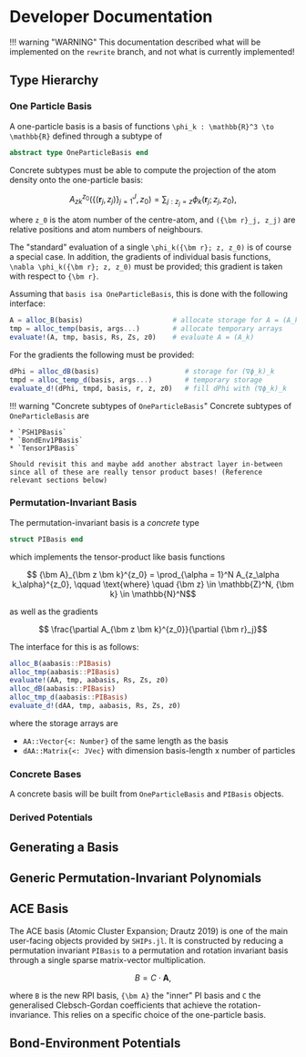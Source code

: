 
# Developer Documentation

!!! warning "WARNING"
    This documentation described what will be implemented on the `rewrite` branch, and not what is currently implemented!

## Type Hierarchy

### One Particle Basis

A one-particle basis is a basis of functions ``\phi_k : \mathbb{R}^3 \to \mathbb{R}`` defined through a subtype of
```julia
abstract type OneParticleBasis end
```
Concrete subtypes must be able to compute the projection of the atom density onto the one-particle basis:
```math
  A_{zk}^{z_0}( \{ ({\bm r}_j, z_j) \}_{j = 1}^J, z_0 )
   = \sum_{j : z_j = z} \phi_k({\bm r}_j; z_j, z_0),
```
where ``z_0`` is the atom number of the centre-atom, and ``({\bm r}_j, z_j)`` are relative positions and atom numbers of neighbours.

The "standard" evaluation of a single ``\phi_k({\bm r}; z, z_0)`` is of course a special case. In addition, the gradients of individual basis functions, ``\nabla \phi_k({\bm r}; z, z_0)`` must be provided; this gradient is taken with respect to ``{\bm r}``.

Assuming that `basis isa OneParticleBasis`, this is done with the following interface:
```julia
A = alloc_B(basis)                      # allocate storage for A = (A_k)
tmp = alloc_temp(basis, args...)        # allocate temporary arrays
evaluate!(A, tmp, basis, Rs, Zs, z0)    # evaluate A = (A_k)
```
For the gradients the following must be provided:
```julia
dPhi = alloc_dB(basis)                     # storage for (∇ϕ_k)_k
tmpd = alloc_temp_d(basis, args...)        # temporary storage
evaluate_d!(dPhi, tmpd, basis, r, z, z0)   # fill dPhi with (∇ϕ_k)_k
```

!!! warning "Concrete subtypes of `OneParticleBasis`"
    Concrete subtypes of `OneParticleBasis` are

    * `PSH1PBasis`
    * `BondEnv1PBasis`
    * `Tensor1PBasis`

    Should revisit this and maybe add another abstract layer in-between
    since all of these are really tensor product bases! (Reference relevant sections below)


### Permutation-Invariant Basis

The permutation-invariant basis is a *concrete* type
```julia
struct PIBasis end
```
which implements the tensor-product like basis functions
```math
   {\bm A}_{\bm z \bm k}^{z_0}
   =
   \prod_{\alpha = 1}^N A_{z_\alpha k_\alpha}^{z_0},
   \qquad \text{where} \quad
   {\bm z} \in \mathbb{Z}^N, {\bm k} \in \mathbb{N}^N
```
as well as the gradients
```math
   \frac{\partial A_{\bm z \bm k}^{z_0}}{\partial {\bm r}_j}
```
The interface for this is as follows:
```julia
alloc_B(aabasis::PIBasis)
alloc_tmp(aabasis::PIBasis)
evaluate!(AA, tmp, aabasis, Rs, Zs, z0)
alloc_dB(aabasis::PIBasis)
alloc_tmp_d(aabasis::PIBasis)
evaluate_d!(dAA, tmp, aabasis, Rs, Zs, z0)
```
where the storage arrays are
* `AA::Vector{<: Number}` of the same length as the basis
* `dAA::Matrix{<: JVec}` with dimension basis-length x number of particles


### Concrete Bases

A concrete basis will be built from `OneParticleBasis` and `PIBasis` objects.


### Derived Potentials



## Generating a Basis



## Generic Permutation-Invariant Polynomials



## ACE Basis

The ACE basis (Atomic Cluster Expansion; Drautz 2019) is one of the main user-facing objects provided by `SHIPs.jl`.
It is constructed by reducing a permutation invariant `PIBasis` to a permutation and rotation invariant basis through a single sparse matrix-vector multiplication.
```math
 B = C \cdot {\bm A},
```
where ``B`` is the new RPI basis, ``{\bm A}`` the "inner" PI basis and ``C`` the generalised Clebsch-Gordan coefficients that achieve the rotation-invariance. This relies on a specific choice of the one-particle basis.



## Bond-Environment Potentials
